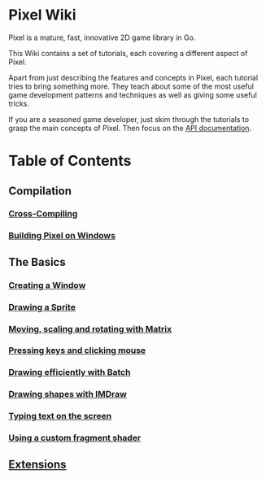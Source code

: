 # Pixel Wiki

Pixel is a mature, fast, innovative 2D game library in Go.

This Wiki contains a set of tutorials, each covering a different aspect of Pixel.

Apart from just describing the features and concepts in Pixel, each tutorial tries to bring something more. They teach about some of the most useful game development patterns and techniques as well as giving some useful tricks.

If you are a seasoned game developer, just skim through the tutorials to grasp the main concepts of Pixel. Then focus on the [API documentation](https://godoc.org/github.com/gopxl/pixel/v2).

# Table of Contents

## Compilation

### [Cross-Compiling](./Compilation/[WIP]-Cross-Compiling.md)
### [Building Pixel on Windows](./Compilation/Building-Pixel-on-Windows.md)

## The Basics

### [Creating a Window](./Basics/Creating-a-Window.md)
### [Drawing a Sprite](./Basics/Drawing-a-Sprite.md)
### [Moving, scaling and rotating with Matrix](./Basics/Moving,-scaling-and-rotating-with-Matrix.md)
### [Pressing keys and clicking mouse](./Basics/Pressing-keys-and-clicking-mouse.md)
### [Drawing efficiently with Batch](./Basics/Drawing-efficiently-with-Batch.md)
### [Drawing shapes with IMDraw](./Basics/Drawing-shapes-with-IMDraw.md)
### [Typing text on the screen](./Basics/Typing-text-on-the-screen.md)
### [Using a custom fragment shader](./Basics/Using-a-custom-fragment-shader.md)

## [Extensions](../ext/README.md)
